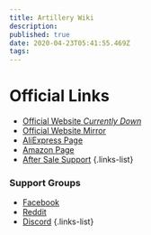 ```yaml
---
title: Artillery Wiki
description: 
published: true
date: 2020-04-23T05:41:55.469Z
tags: 
---
```


# Official Links
- [Official Website *Currently Down*](http://artillery3d.com/)
- [Official Website Mirror](https://3d-nexus.com/resources/file-archives/category/5-printer-firmware)
- [AliExpress Page](https://www.aliexpress.com/store/4697033?spm=a2g0o.detail.100005.1.79a0183beCWhyJ)
- [Amazon Page](https://www.amazon.com/stores/node/19051234011?_encoding=UTF8&field-lbr_brands_browse-bin=Artillery)
- [After Sale Support](https://desk.zoho.com/portal/evnovo/home)
{.links-list}

### Support Groups
- [Facebook](https://www.facebook.com/groups/artilleryswx1/)
- [Reddit](https://www.reddit.com/r/Artillery3D/)
- [Discord](https://discord.gg/h273VeU)
{.links-list}